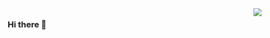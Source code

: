<img align="right" src="https://github-readme-stats.vercel.app/apiusername=jechin&show_icons=true&icon_color=CE1D2D&text_color=718096&bg_color=ffffff&hide_title=true" />

### Hi there 👋

<!--
**Jechin/Jechin** is a ✨ _special_ ✨ repository because its `README.md` (this file) appears on your GitHub profile.

Here are some ideas to get you started:

- 🔭 I’m currently working on ...
- 🌱 I’m currently learning ...
- 👯 I’m looking to collaborate on ...
- 🤔 I’m looking for help with ...
- 💬 Ask me about ...
- 📫 How to reach me: ...
- 😄 Pronouns: ...
- ⚡ Fun fact: ...
-->
